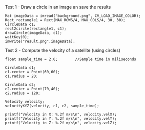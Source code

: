 Test 1 - Draw a circle in an image an save the results

	Mat imageData = imread("background.png", CV_LOAD_IMAGE_COLOR);
	Rect rectangle1 = Rect(MAX_ROWS/4, MAX_COLS/4, 30, 30);
  	CircleData c1;
	rect2circle(rectangle1, c1);
	drawCircle(imageData, c1); 
	waitKey(0);
	imwrite("result.png",imageData);


Test 2 - Compute the velocity of a satellite (using circles)

	float sample_time = 2.0;		//Sample time in miliseconds

	CircleData c1;
	c1.center = Point(60,60);
	c1.radius = 20;

	CircleData c2;
	c2.center = Point(70,40);
	c2.radius = 120;
	
	Velocity velocity;
	velocityXYZ(velocity, c1, c2, sample_time);
  		
	printf("Velocity in X: %.2f m/s\n", velocity.velX);
	printf("Velocity in Y: %.2f m/s\n", velocity.velY);
	printf("Velocity in Z: %.2f m/s\n", velocity.velZ);
